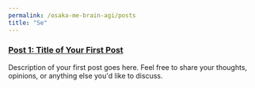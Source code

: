 ```yaml
---
permalink: /osaka-me-brain-agi/posts
title: "Se"
---
```


### [Post 1: Title of Your First Post](/osaka-me-brain-agi/posts/one)

Description of your first post goes here. Feel free to share your thoughts, opinions, or anything else you'd like to discuss.

